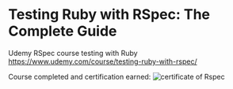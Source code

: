 # Testing Ruby with RSpec: The Complete Guide

Udemy RSpec course testing with Ruby https://www.udemy.com/course/testing-ruby-with-rspec/

Course completed and certification earned:
![certificate of Rspec](https://github.com/MarioPaju1991/rspec-course/assets/144430955/d7ecf42d-a3f6-48df-b62e-2c1214549a5f)
